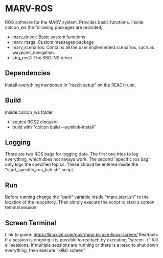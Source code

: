 # MARV-ROS
ROS software for the MARV system. Provides basic functions. Inside colcon_ws the following packages are provided,
- marv_driver: Basic system functions
- marv_msgs: Custom messages package
- marv_scenarios: Contains all the user implemented scenarios, such as waypoint_navigation.
- sbg_ros2: The SBG INS driver

## Dependencies
Install everything mentioned in "reach setup" on the REACH unit.

## Build
Inside colcon_ws folder
- source ROS2 eloquent
- build with "colcon build --symlink-install"

## Logging
There are two ROS bags for logging data. The first one tries to log everything, which does not always work. The second "specific ros bag" only logs the specified topics. These should be entered inside the "start_specific_ros_bah.sh" script.

## Run
Before running change the "path" variable inside "marv_start.sh" to the location of the repository.
Then simply execute the script to start a screen teminal session.

## Screen Terminal
Link to guide: https://linuxize.com/post/how-to-use-linux-screen/
Reattach: If a session is ongoing it is possible to reattach by executing "screen -r"
Kill all sessions: If multiple sessions are running or there is a need to shut down everything, then execute "killall screen"
